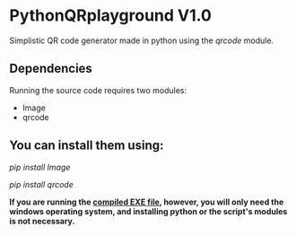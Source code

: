 # PythonQRplayground V1.0
Simplistic QR code generator made in python using the *qrcode* module.

## Dependencies
Running the source code requires two modules:
- Image
- qrcode

## You can install them using:
*pip install Image*

*pip install qrcode*

**If you are running the [compiled EXE file](https://github.com/MightySpaceman/PythonQRplayground/releases/tag/V1.0), however, you will only need the windows operating system, and installing python or the script's modules is not necessary.**


